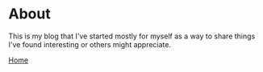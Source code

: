 # About

This is my blog that I've started mostly for myself as a way to share things I've found interesting or others might appreciate.

[Home](index.html)

